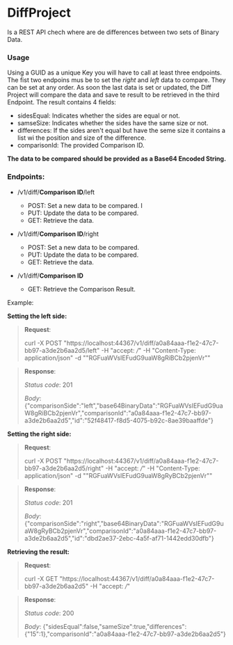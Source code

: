 # DiffProject
Is a REST API chech where are de differences between two sets of Binary Data.

### Usage
Using a GUID as a unique Key you will have to call at least three endpoints. The fist two endpoins mus be to set the *right* and *left* data to compare. They can be set at any order. As soon the last data is set or updated, the Diff Project will compare the data and save te result to be retrieved in the third Endpoint.
The result contains 4 fields:
* sidesEqual: Indicates whether the sides are equal or not. 
* samseSize: Indicates whether the sides have the same size or not.
* differences: If the sides aren't equal but have the seme size it contains a list wi the position and size of the difference.
* comparisonId: The provided Comparison ID.

**The data to be compared should be provided as a Base64 Encoded String.**

### Endpoints:

 * /v1/diff/**Comparison ID**/left
   * POST: Set a new data to be compared. I 
   * PUT: Update the data to be compared.
   * GET: Retrieve the data.

* /v1/diff/**Comparison ID**/right
   * POST: Set a new data to be compared.
   * PUT: Update the data to be compared.
   * GET: Retrieve the data.  

* /v1/diff/**Comparison ID**
  * GET: Retrieve the Comparison Result. 

Example:

**Setting the left side:**
>**Request**:
>
>curl -X POST "https://localhost:44367/v1/diff/a0a84aaa-f1e2-47c7-bb97-a3de2b6aa2d5/left" -H  "accept: */*" -H  "Content-Type: application/json" -d "\"RGFuaWVsIEFudG9uaW8gRiBCb2pjenVr\""

>**Response**:
>
>*Status code*: 201
>
>*Body*: {"comparisonSide":"left","base64BinaryData":"RGFuaWVsIEFudG9uaW8gRiBCb2pjenVr","comparisonId":"a0a84aaa-f1e2-47c7-bb97-a3de2b6aa2d5","id":"52f48417-f8d5-4075-b92c-8ae39baaffde"}

**Setting the right side:**
>**Request**:
>
>curl -X POST "https://localhost:44367/v1/diff/a0a84aaa-f1e2-47c7-bb97-a3de2b6aa2d5/right" -H  "accept: */*" -H  "Content-Type: application/json" -d "\"RGFuaWVsIEFudG9uaW8gRyBCb2pjenVr\""

>**Response**:
>
>*Status code*: 201
>
>*Body*: {"comparisonSide":"right","base64BinaryData":"RGFuaWVsIEFudG9uaW8gRyBCb2pjenVr","comparisonId":"a0a84aaa-f1e2-47c7-bb97-a3de2b6aa2d5","id":"dbd2ae37-2ebc-4a5f-af71-1442edd30dfb"}

**Retrieving the result:**
>**Request**:
>
>curl -X GET "https://localhost:44367/v1/diff/a0a84aaa-f1e2-47c7-bb97-a3de2b6aa2d5" -H  "accept: */*"

>**Response**:
>
>*Status code*: 200
>
>*Body*: {"sidesEqual":false,"sameSize":true,"differences":{"15":1},"comparisonId":"a0a84aaa-f1e2-47c7-bb97-a3de2b6aa2d5"}


